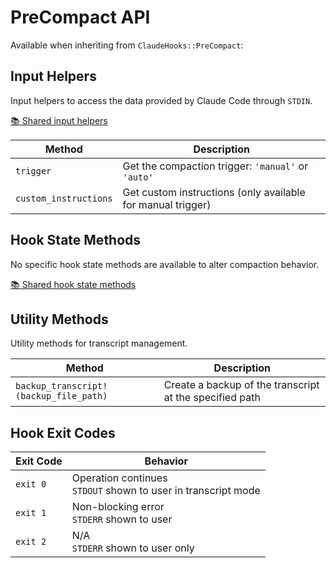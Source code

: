 # PreCompact API

Available when inheriting from `ClaudeHooks::PreCompact`:

## Input Helpers
Input helpers to access the data provided by Claude Code through `STDIN`.

[📚 Shared input helpers](COMMON.md#input-helpers)

| Method | Description |
|--------|-------------|
| `trigger` | Get the compaction trigger: `'manual'` or `'auto'` |
| `custom_instructions` | Get custom instructions (only available for manual trigger) |

## Hook State Methods
No specific hook state methods are available to alter compaction behavior.

[📚 Shared hook state methods](COMMON.md#hook-state-methods)

## Utility Methods
Utility methods for transcript management.

| Method | Description |
|--------|-------------|
| `backup_transcript!(backup_file_path)` | Create a backup of the transcript at the specified path |

## Hook Exit Codes

| Exit Code | Behavior |
|-----------|----------|
| `exit 0` | Operation continues<br/>`STDOUT` shown to user in transcript mode |
| `exit 1` | Non-blocking error<br/>`STDERR` shown to user |
| `exit 2` | N/A<br/>`STDERR` shown to user only |